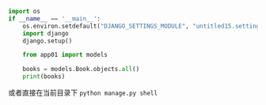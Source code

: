 ```python
import os
if __name__ == '__main__':
    os.environ.setdefault("DJANGO_SETTINGS_MODULE", "untitled15.settings")
    import django
    django.setup()

    from app01 import models

    books = models.Book.objects.all()
    print(books)
```


或者直接在当前目录下
`python manage.py shell`
